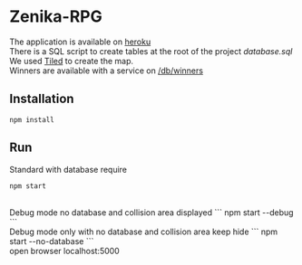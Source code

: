 # Zenika-RPG

The application is available on [heroku](http://zenika-rpg.herokuapp.com/)<br />
There is a SQL script to create tables at the root of the project *database.sql*<br />
We used [Tiled](http://www.mapeditor.org/) to create the map.<br />
Winners are available with a service on [/db/winners](http://zenika-rpg.herokuapp.com/db/winners)<br />


## Installation
``` 
npm install
```

## Run
Standard with database require
``` 
npm start
```
<br />
Debug mode no database and collision area displayed
```
npm start --debug
```
<br />
Debug mode only with no database and collision area keep hide
```
npm start --no-database
```
<br />
open browser localhost:5000
